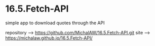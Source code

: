 # 16.5.Fetch-API
simple app to download quotes through the API

repository --> https://github.com/MichalAW/16.5.Fetch-API.git
site --> https://michalaw.github.io/16.5.Fetch-API/
